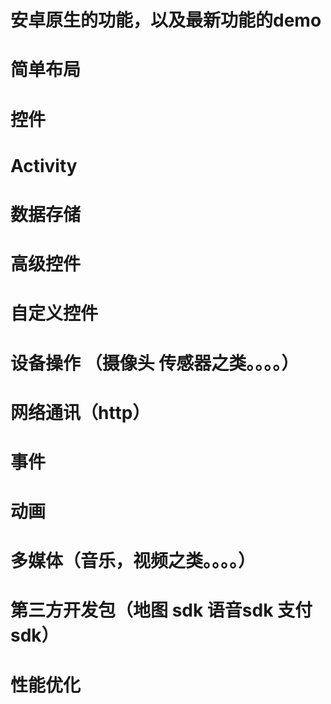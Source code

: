 # 安卓原生的功能，以及最新功能的demo
# 简单布局
# 控件
# Activity 
# 数据存储
# 高级控件
# 自定义控件
#  设备操作 （摄像头 传感器之类。。。。）
#  网络通讯（http）
#  事件
#  动画
#  多媒体（音乐，视频之类。。。。）
# 第三方开发包（地图 sdk 语音sdk 支付sdk）
# 性能优化

